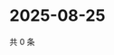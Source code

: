 # 2025-08-25

共 0 条

<!-- BEGIN ZHIHUQUESTIONS -->
<!-- 最后更新时间 Mon Aug 25 2025 17:13:53 GMT+0800 (China Standard Time) -->

<!-- END ZHIHUQUESTIONS -->
